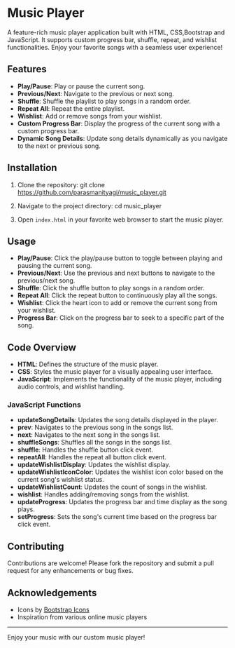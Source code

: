 # Music Player

A feature-rich music player application built with HTML, CSS,Bootstrap and JavaScript. It supports custom progress bar, shuffle, repeat, and wishlist functionalities. Enjoy your favorite songs with a seamless user experience!

## Features

- **Play/Pause**: Play or pause the current song.
- **Previous/Next**: Navigate to the previous or next song.
- **Shuffle**: Shuffle the playlist to play songs in a random order.
- **Repeat All**: Repeat the entire playlist.
- **Wishlist**: Add or remove songs from your wishlist.
- **Custom Progress Bar**: Display the progress of the current song with a custom progress bar.
- **Dynamic Song Details**: Update song details dynamically as you navigate to the next or previous song.

## Installation

1. Clone the repository:
    git clone https://github.com/parasmanityagi/music_player.git
    
2. Navigate to the project directory:
    cd music_player
    
3. Open `index.html` in your favorite web browser to start the music player.

## Usage

- **Play/Pause**: Click the play/pause button to toggle between playing and pausing the current song.
- **Previous/Next**: Use the previous and next buttons to navigate to the previous/next song.
- **Shuffle**: Click the shuffle button to play songs in a random order.
- **Repeat All**: Click the repeat button to continuously play all the songs.
- **Wishlist**: Click the heart icon to add or remove the current song from your wishlist.
- **Progress Bar**: Click on the progress bar to seek to a specific part of the song.

## Code Overview

- **HTML**: Defines the structure of the music player.
- **CSS**: Styles the music player for a visually appealing user interface.
- **JavaScript**: Implements the functionality of the music player, including audio controls,  and wishlist handling.

### JavaScript Functions

- **updateSongDetails**: Updates the song details displayed in the player.
- **prev**: Navigates to the previous song in the songs list.
- **next**: Navigates to the next song in the songs list.
- **shuffleSongs**: Shuffles all the songs in the songs list.
- **shuffle**: Handles the shuffle button click event.
- **repeatAll**: Handles the repeat all button click event.
- **updateWishlistDisplay**: Updates the wishlist display.
- **updateWishlistIconColor**: Updates the wishlist icon color based on the current song's wishlist status.
- **updateWishlistCount**: Updates the count of songs in the wishlist.
- **wishlist**: Handles adding/removing songs from the wishlist.
- **updateProgress**: Updates the progress bar and time display as the song plays.
- **setProgress**: Sets the song's current time based on the progress bar click event.

## Contributing

Contributions are welcome! Please fork the repository and submit a pull request for any enhancements or bug fixes.


## Acknowledgements

- Icons by [Bootstrap Icons](https://icons.getbootstrap.com/)
- Inspiration from various online music players

---

Enjoy your music with our custom music player!
